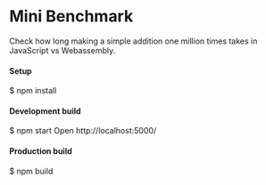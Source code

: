 # Mini Benchmark
Check how long making a simple addition one million times takes in JavaScript vs Webassembly.

#### Setup
$ npm install

#### Development build
$ npm start
Open http://localhost:5000/

#### Production build
$ npm build